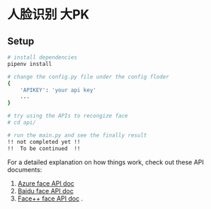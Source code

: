 # 人脸识别 大PK

## Setup

``` bash
# install dependencies
pipenv install 

# change the config.py file under the config floder
{
    'APIKEY': 'your api key'
    ...
}

# try using the APIs to recongize face
# cd api/

# run the main.py and see the finally result
!! not completed yet !!
!!  To be continued  !!
```

For a detailed explanation on how things work, check out these API documents:  
1. [Azure face API doc](https://dev.cognitive.azure.cn/docs/services/563879b61984550e40cbbe8d/operations/563879b61984550f30395236)  
2. [Baidu face API doc](https://ai.baidu.com/docs#/Face-Detect-V3/top)   
3. [Face++ face API doc](https://console.faceplusplus.com.cn/documents/4888373)
.